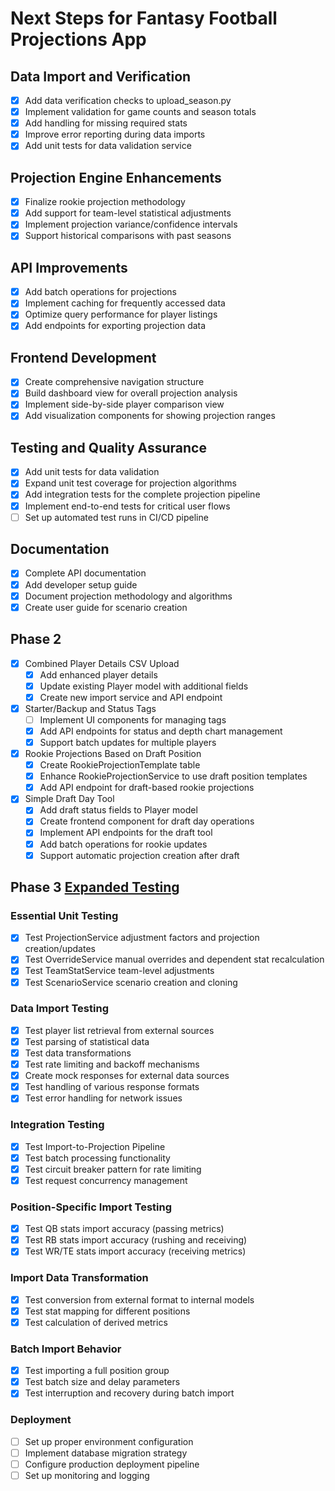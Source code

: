 # Next Steps for Fantasy Football Projections App

## Data Import and Verification
- [x] Add data verification checks to upload_season.py
- [x] Implement validation for game counts and season totals
- [x] Add handling for missing required stats
- [x] Improve error reporting during data imports
- [x] Add unit tests for data validation service

## Projection Engine Enhancements
- [x] Finalize rookie projection methodology
- [x] Add support for team-level statistical adjustments
- [x] Implement projection variance/confidence intervals
- [x] Support historical comparisons with past seasons

## API Improvements
- [x] Add batch operations for projections
- [x] Implement caching for frequently accessed data
- [x] Optimize query performance for player listings
- [x] Add endpoints for exporting projection data

## Frontend Development
- [x] Create comprehensive navigation structure
- [x] Build dashboard view for overall projection analysis
- [x] Implement side-by-side player comparison view
- [x] Add visualization components for showing projection ranges

## Testing and Quality Assurance
- [x] Add unit tests for data validation
- [x] Expand unit test coverage for projection algorithms
- [x] Add integration tests for the complete projection pipeline
- [x] Implement end-to-end tests for critical user flows
- [ ] Set up automated test runs in CI/CD pipeline

## Documentation
- [x] Complete API documentation
- [x] Add developer setup guide
- [x] Document projection methodology and algorithms
- [x] Create user guide for scenario creation

## Phase 2 

- [x] Combined Player Details CSV Upload 
  - [x] Add enhanced player details
  - [x] Update existing Player model with additional fields
  - [x] Create new import service and API endpoint
  
- [x] Starter/Backup and Status Tags
  - [ ] Implement UI components for managing tags
  - [x] Add API endpoints for status and depth chart management
  - [x] Support batch updates for multiple players
  
- [x] Rookie Projections Based on Draft Position
  - [x] Create RookieProjectionTemplate table
  - [x] Enhance RookieProjectionService to use draft position templates
  - [x] Add API endpoint for draft-based rookie projections
  
- [x] Simple Draft Day Tool
  - [x] Add draft status fields to Player model
  - [x] Create frontend component for draft day operations
  - [x] Implement API endpoints for the draft tool
  - [x] Add batch operations for rookie updates
  - [x] Support automatic projection creation after draft

## Phase 3 [Expanded Testing](expandedtesting.md)

### Essential Unit Testing
- [x] Test ProjectionService adjustment factors and projection creation/updates
- [x] Test OverrideService manual overrides and dependent stat recalculation
- [x] Test TeamStatService team-level adjustments
- [x] Test ScenarioService scenario creation and cloning

### Data Import Testing
- [x] Test player list retrieval from external sources
- [x] Test parsing of statistical data
- [x] Test data transformations
- [x] Test rate limiting and backoff mechanisms
- [x] Create mock responses for external data sources
- [x] Test handling of various response formats
- [x] Test error handling for network issues

### Integration Testing
- [x] Test Import-to-Projection Pipeline
- [x] Test batch processing functionality
- [x] Test circuit breaker pattern for rate limiting
- [x] Test request concurrency management

### Position-Specific Import Testing
- [x] Test QB stats import accuracy (passing metrics)
- [x] Test RB stats import accuracy (rushing and receiving)
- [x] Test WR/TE stats import accuracy (receiving metrics)

### Import Data Transformation
- [x] Test conversion from external format to internal models
- [x] Test stat mapping for different positions
- [x] Test calculation of derived metrics

### Batch Import Behavior
- [x] Test importing a full position group
- [x] Test batch size and delay parameters
- [x] Test interruption and recovery during batch import

### Deployment
- [ ] Set up proper environment configuration
- [ ] Implement database migration strategy
- [ ] Configure production deployment pipeline
- [ ] Set up monitoring and logging